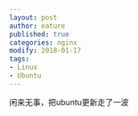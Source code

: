 ```yaml
---
layout: post
author: eature
published: true
categories: nginx
modify: 2018-01-17
tags:
- Linux
- Ubuntu
---
```


闲来无事，把ubuntu更新走了一波
